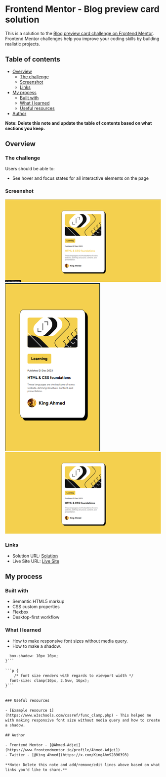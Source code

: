# Frontend Mentor - Blog preview card solution

This is a solution to the [Blog preview card challenge on Frontend Mentor](https://www.frontendmentor.io/challenges/blog-preview-card-ckPaj01IcS). Frontend Mentor challenges help you improve your coding skills by building realistic projects. 

## Table of contents

- [Overview](#overview)
  - [The challenge](#the-challenge)
  - [Screenshot](#screenshot)
  - [Links](#links)
- [My process](#my-process)
  - [Built with](#built-with)
  - [What I learned](#what-i-learned)
  - [Useful resources](#useful-resources)
- [Author](#author)

**Note: Delete this note and update the table of contents based on what sections you keep.**

## Overview

### The challenge

Users should be able to:

- See hover and focus states for all interactive elements on the page

### Screenshot

![active state](./Designs/active-state.png)
![mobile](./Designs/mobile.png)
![desktop](./Designs/desktop.png)


### Links

- Solution URL: [Solution](https://www.frontendmentor.io/solutions/responsive-blog-preview-card-with-flexbox-vSi0QZwxdQ)
- Live Site URL: [Live Site](https://ahmed-adjei1.github.io/Blog-Preview-Card/)

## My process

### Built with

- Semantic HTML5 markup
- CSS custom properties
- Flexbox
- Desktop-first workflow

### What I learned

- How to make responsive font sizes without media query.
- How to make a shadow.

```.container {
  box-shadow: 10px 10px;
}```

```p {
    /* font size renders with regards to viewport width */
  font-size: clamp(10px, 2.5vw, 16px);
}```


### Useful resources

- [Example resource 1](https://www.w3schools.com/cssref/func_clamp.php) - This helped me with making responsive font size without media query and how to create a shadow.

## Author

- Frontend Mentor - [@Ahmed-Adjei](https://www.frontendmentor.io/profile/Ahmed-Adjei1)
- Twitter - [@King Ahmed](https://x.com/KingAhm92896393)

**Note: Delete this note and add/remove/edit lines above based on what links you'd like to share.**
